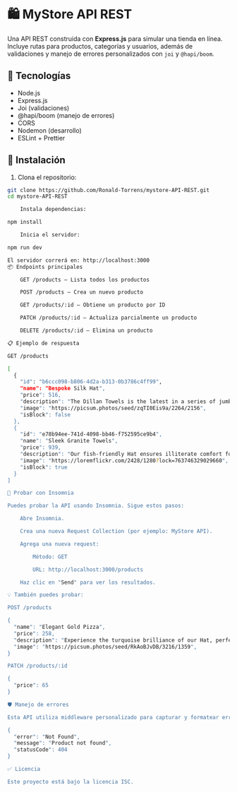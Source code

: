 # 🛍️ MyStore API REST

Una API REST construida con **Express.js** para simular una tienda en línea. Incluye rutas para productos, categorías y usuarios, además de validaciones y manejo de errores personalizados con `joi` y `@hapi/boom`.

## 🚀 Tecnologías

- Node.js
- Express.js
- Joi (validaciones)
- @hapi/boom (manejo de errores)
- CORS
- Nodemon (desarrollo)
- ESLint + Prettier

## 🔧 Instalación

1. Clona el repositorio:

```bash
git clone https://github.com/Ronald-Torrens/mystore-API-REST.git
cd mystore-API-REST

    Instala dependencias:

npm install

    Inicia el servidor:

npm run dev

El servidor correrá en: http://localhost:3000
📦 Endpoints principales

    GET /products – Lista todos los productos

    POST /products – Crea un nuevo producto

    GET /products/:id – Obtiene un producto por ID

    PATCH /products/:id – Actualiza parcialmente un producto

    DELETE /products/:id – Elimina un producto

📋 Ejemplo de respuesta

GET /products

[
  {
    "id": "b6ccc098-b806-4d2a-b313-0b3786c4ff99",
    "name": "Bespoke Silk Hat",
    "price": 516,
    "description": "The Dillan Towels is the latest in a series of jumbo products from Haley Inc",
    "image": "https://picsum.photos/seed/zqTI0Eis9a/2264/2156",
    "isBlock": false
  },
  {
    "id": "e78b94ee-741d-4098-bb46-f752595ce9b4",
    "name": "Sleek Granite Towels",
    "price": 939,
    "description": "Our fish-friendly Hat ensures illiterate comfort for your pets",
    "image": "https://loremflickr.com/2428/1280?lock=763746329029660",
    "isBlock": true
  }
]

🧪 Probar con Insomnia

Puedes probar la API usando Insomnia. Sigue estos pasos:

    Abre Insomnia.

    Crea una nueva Request Collection (por ejemplo: MyStore API).

    Agrega una nueva request:

        Método: GET

        URL: http://localhost:3000/products

    Haz clic en "Send" para ver los resultados.

💡 También puedes probar:

POST /products

{
  "name": "Elegant Gold Pizza",
  "price": 258,
  "description": "Experience the turquoise brilliance of our Hat, perfect for needy environments",
  "image": "https://picsum.photos/seed/RkAoBJvDB/3216/1359",
}

PATCH /products/:id

{
  "price": 65
}

🛡️ Manejo de errores

Esta API utiliza middleware personalizado para capturar y formatear errores usando @hapi/boom. Ejemplo de error:

{
  "error": "Not Found",
  "message": "Product not found",
  "statusCode": 404
}

✅ Licencia

Este proyecto está bajo la licencia ISC.
